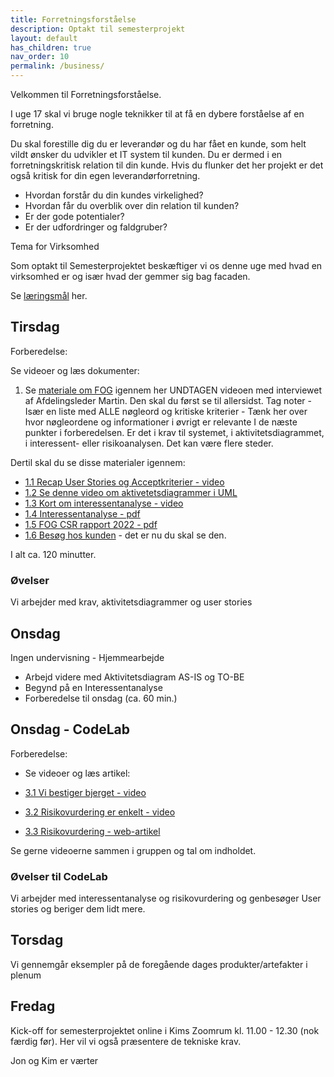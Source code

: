 ```yaml
---
title: Forretningsforståelse
description: Optakt til semesterprojekt
layout: default
has_children: true
nav_order: 10
permalink: /business/
---
```


Velkommen til Forretningsforståelse.

I uge 17 skal vi bruge nogle teknikker til at få en dybere forståelse af en forretning.

Du skal forestille dig du er leverandør og du har fået en kunde, som helt vildt ønsker du udvikler et IT system til kunden. Du er dermed i en forretningskritisk relation til din kunde. Hvis du flunker det her projekt er det også kritisk for din egen leverandørforretning.

- Hvordan forstår du din kundes virkelighed?
- Hvordan får du overblik over din relation til kunden?
- Er der gode potentialer?
- Er der udfordringer og faldgruber?

Tema for Virksomhed

Som optakt til Semesterprojektet beskæftiger vi os denne uge med hvad en virksomhed er og især hvad der gemmer sig bag facaden.

Se [læringsmål](./laeringsmaal.md) her.

## Tirsdag

Forberedelse:

Se videoer og læs dokumenter:

1. Se [materiale om FOG](../projects/carport/kundebesog.md) igennem her UNDTAGEN videoen med interviewet af Afdelingsleder Martin. Den skal du først se til allersidst. Tag noter - Især en liste med ALLE nøgleord og kritiske kriterier - Tænk her over hvor nøgleordene og informationer i øvrigt er relevante I de næste punkter i forberedelsen. Er det i krav til systemet, i aktivitetsdiagrammet, i  interessent- eller risikoanalysen. Det kan være flere steder.

Dertil skal du se disse materialer igennem:

- [1.1 Recap User Stories og Acceptkriterier - video](https://www.linkedin.com/learning/becoming-a-product-manager-a-complete-guide/user-stories-and-acceptance-criteria?autoplay=true&resume=false&u=57077785)
- [1.2 Se denne video om aktivetetsdiagrammer i UML](https://cphbusiness.cloud.panopto.eu/Panopto/Pages/Viewer.aspx?id=7edd634e-1be0-413f-a0ae-b1dd00becfae&start=0)
- [1.3 Kort om interessentanalyse - video](https://youtu.be/8PDwTuuvhBw)
- [1.4 Interessentanalyse - pdf](./docs/2.2%20Interessentanalyse.pdf)
- [1.5 FOG CSR rapport 2022 - pdf](./docs/2.3.%20FOG%20CSR_2022.pdf)
- [1.6 Besøg hos kunden](https://cphbusiness.cloud.panopto.eu/Panopto/Pages/Viewer.aspx?id=41de9cde-b343-48b4-bd3d-ad1701664bf4) - det er nu du skal se den.

I alt ca. 120 minutter.

### Øvelser

Vi arbejder med krav, aktivitetsdiagrammer og user stories

## Onsdag

Ingen undervisning - Hjemmearbejde

- Arbejd videre med Aktivitetsdiagram AS-IS og TO-BE
- Begynd på en Interessentanalyse
- Forberedelse til onsdag (ca. 60 min.)

## Onsdag - CodeLab

Forberedelse:

- Se videoer og læs artikel:

- [3.1 Vi bestiger bjerget - video](https://www.youtube.com/watch?v=MTdFkPTTnsA)
- [3.2 Risikovurdering er enkelt - video](https://www.youtube.com/watch?v=BLAEuVSAlVM)
- [3.3 Risikovurdering - web-artikel](https://altomledelse.dk/risikoanalyse/)

Se gerne videoerne sammen i gruppen og tal om indholdet.

### Øvelser til CodeLab

Vi arbejder med interessentanalyse og risikovurdering og genbesøger User stories og beriger dem lidt mere.

## Torsdag

Vi gennemgår eksempler på de foregående dages produkter/artefakter i plenum

## Fredag

Kick-off for semesterprojektet online i Kims Zoomrum kl. 11.00 - 12.30 (nok færdig før). Her vil vi også præsentere de tekniske krav.

Jon og Kim er værter
